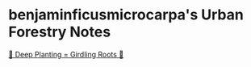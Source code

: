 # benjaminficusmicrocarpa's Urban Forestry Notes

[🌳 Deep Planting = Girdling Roots 🔄](uf_notes.md)
